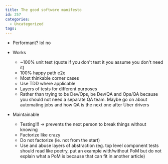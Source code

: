 ```yaml
---
title: The good software manifesto
id: 257
categories:
  - Uncategorized
tags:
---
```


*   Performant? lol no
*   Works

    *   ~100% unit test (quote if you don't test it you assume you don't need it)
    *   100% happy path e2e
    *   Most thinkable corner cases
    *   Use TDD where applicable
    *   Layers of tests for different purposes
    *   Rather than trying to be Dev/Ops, be Dev/QA and Ops/QA because you should not need a separate QA team. Maybe go on about automating jobs and how QA is the next one after Uber drivers

*   Maintainable

    *   Testing!!! -&gt; prevents the next person to break things without knowing
    *   Factorize like crazy
    *   Do not factorize (ie. not from the start)
    *   Use and abuse layers of abstraction (eg. top level component tests should read like poetry, put an example with/without PoM but do not explain what a PoM is because that can fit in another article)
